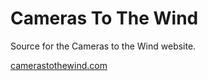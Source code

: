 # Cameras To The Wind

Source for the Cameras to the Wind website.

[camerastothewind.com](http://camerastothewind.com)
